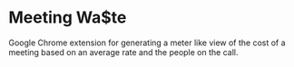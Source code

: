 # Meeting Wa$te
Google Chrome extension for generating a meter like view of the cost of a meeting based on an average rate and the people on the call.


